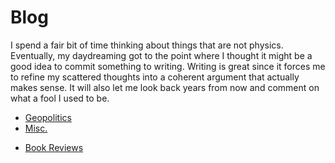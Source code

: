 # Blog

I spend a fair bit of time thinking about things that are not physics. Eventually,
my daydreaming got to
the point where I thought it might be a good idea to commit something to
writing. Writing is great since it forces me to refine my scattered thoughts into a
coherent argument that actually makes sense.
It will also let me look back years from now and
comment on what a fool I used to be.



* [Geopolitics](./writings/straits/straits.md)
* [Misc.](./writings/misc/misc.md)
<!--* [Economics](./writings/valuation/valuation.md)-->
* [Book Reviews](./bookreviews.md)
